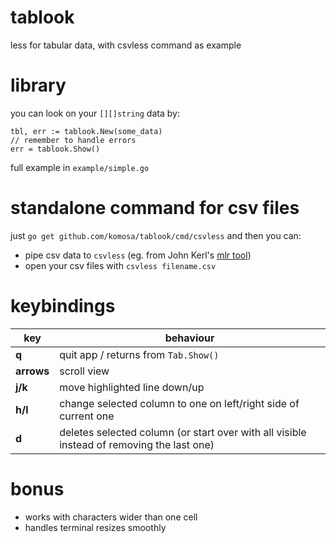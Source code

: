 # tablook
less for tabular data, with csvless command as example

# library
you can look on your `[][]string` data by:

    tbl, err := tablook.New(some_data)
    // remember to handle errors
    err = tablook.Show()

full example in `example/simple.go`

# standalone command for csv files
just `go get github.com/komosa/tablook/cmd/csvless`
and then you can:
* pipe csv data to `csvless` (eg. from John Kerl's  [mlr tool](https://github.com/johnkerl/miller))
* open your csv files with `csvless filename.csv`

# keybindings
key | behaviour
--- | ---
**q** | quit app / returns from `Tab.Show()`
**arrows** | scroll view
**j/k** | move highlighted line down/up
**h/l** | change selected column to one on left/right side of current one
**d** | deletes selected column (or start over with all visible instead of removing the last one)

# bonus
* works with characters wider than one cell
* handles terminal resizes smoothly
